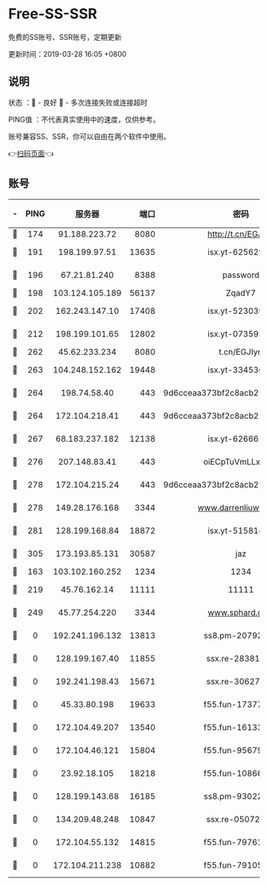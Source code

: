 # Free-SS-SSR

免费的SS账号、SSR账号，定期更新

更新时间：2019-03-28 16:05 +0800

## 说明

状态     ：🙂 - 良好 🙁 - 多次连接失败或连接超时

PING值   ：不代表真实使用中的速度，仅供参考。

账号兼容SS、SSR，你可以自由在两个软件中使用。

👉[扫码页面](https://liesauer.github.io/Free-SS-SSR/)👈

## 账号

|-|PING|服务器|端口|密码|加密方式|区域|
|:----:|:----:|:-----:|-----:|:----:|:----:|:----:|
|🙂|174|91.188.223.72|8080|http://t.cn/EGJIyrl|rc4-md5|RU|
|🙂|191|198.199.97.51|13635|isx.yt-62562937|aes-256-cfb|US|
|🙂|196|67.21.81.240|8388|password|aes-256-cfb|US|
|🙂|198|103.124.105.189|56137|ZqadY7|chacha20|US|
|🙂|202|162.243.147.10|17408|isx.yt-52303968|aes-256-cfb|US|
|🙂|212|198.199.101.65|12802|isx.yt-07359379|aes-256-cfb|US|
|🙂|262|45.62.233.234|8080|t.cn/EGJIyrl|rc4-md5|CA|
|🙂|263|104.248.152.162|19448|isx.yt-33453660|aes-256-cfb|SG|
|🙂|264|198.74.58.40|443|9d6cceaa373bf2c8acb22e60b6a58be6|aes-256-cfb|US|
|🙂|264|172.104.218.41|443|9d6cceaa373bf2c8acb22e60b6a58be6|aes-256-cfb|US|
|🙂|267|68.183.237.182|12138|isx.yt-62666104|aes-256-cfb|SG|
|🙂|276|207.148.83.41|443|oiECpTuVmLLxk4Ts|aes-256-cfb|AU|
|🙂|278|172.104.215.24|443|9d6cceaa373bf2c8acb22e60b6a58be6|aes-256-cfb|US|
|🙂|278|149.28.176.168|3344|www.darrenliuwei.com|aes-256-cfb|AU|
|🙂|281|128.199.168.84|18872|isx.yt-51581408|aes-256-cfb|SG|
|🙂|305|173.193.85.131|30587|jaz|aes-256-cfb|US|
|🙂|163|103.102.160.252|1234|1234|rc4-md5|JP|
|🙂|219|45.76.162.14|11111|11111|aes-256-cfb|SG|
|🙁|249|45.77.254.220|3344|www.sphard.com|aes-256-cfb|SG|
|🙁|0|192.241.196.132|13813|ss8.pm-20792898|aes-256-cfb|US|
|🙁|0|128.199.167.40|11855|ssx.re-28381308|aes-256-cfb|SG|
|🙁|0|192.241.198.43|15671|ssx.re-30627784|aes-256-cfb|US|
|🙁|0|45.33.80.198|19633|f55.fun-17377809|aes-256-cfb|US|
|🙁|0|172.104.49.207|13540|f55.fun-16133449|aes-256-cfb|SG|
|🙁|0|172.104.46.121|15804|f55.fun-95679008|aes-256-cfb|SG|
|🙁|0|23.92.18.105|18218|f55.fun-10866563|aes-256-cfb|US|
|🙁|0|128.199.143.68|16185|ss8.pm-93022254|aes-256-cfb|SG|
|🙁|0|134.209.48.248|10847|ssx.re-05072689|aes-256-cfb|US|
|🙁|0|172.104.55.132|14815|f55.fun-79761040|aes-256-cfb|SG|
|🙁|0|172.104.211.238|10882|f55.fun-79105579|aes-256-cfb|US|
